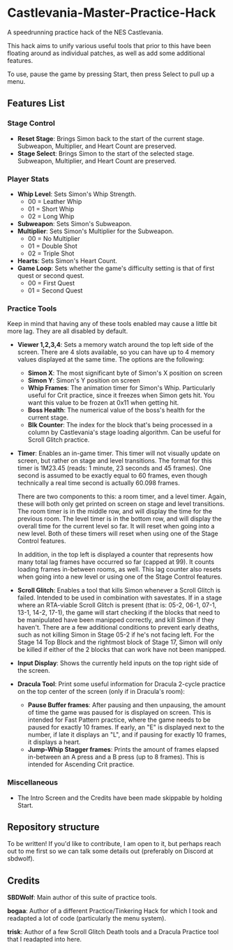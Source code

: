 # Castlevania-Master-Practice-Hack
A speedrunning practice hack of the NES Castlevania.

This hack aims to unify various useful tools that prior to this have been floating around as individual patches, as well as add some additional features.

To use, pause the game by pressing Start, then press Select to pull up a menu.

## Features List

### Stage Control
- **Reset Stage**: Brings Simon back to the start of the current stage. Subweapon, Multiplier, and Heart Count are preserved.
- **Stage Select**: Brings Simon to the start of the selected stage. Subweapon, Multiplier, and Heart Count are preserved.
### Player Stats
- **Whip Level**: Sets Simon's Whip Strength.
  - 00 = Leather Whip
  - 01 = Short Whip
  - 02 = Long Whip
- **Subweapon**: Sets Simon's Subweapon.
- **Multiplier**: Sets Simon's Multiplier for the Subweapon.
  - 00 = No Multiplier
  - 01 = Double Shot
  - 02 = Triple Shot
- **Hearts**: Sets Simon's Heart Count.
- **Game Loop**: Sets whether the game's difficulty setting is that of first quest or second quest.
  - 00 = First Quest
  - 01 = Second Quest
### Practice Tools
Keep in mind that having any of these tools enabled may cause a little bit more lag. They are all disabled by default.
- **Viewer 1,2,3,4**: Sets a memory watch around the top left side of the screen. There are 4 slots available, so you can have up to 4 memory values displayed at the same time. The options are the following:
  - **Simon X**: The most significant byte of Simon's X position on screen
  - **Simon Y**: Simon's Y position on screen
  - **Whip Frames**: The animation timer for Simon's Whip. Particularly useful for Crit practice, since it freezes when Simon gets hit. You want this value to be frozen at 0x11 when getting hit.
  - **Boss Health**: The numerical value of the boss's health for the current stage.
  - **Blk Counter**: The index for the block that's being processed in a column by Castlevania's stage loading algorithm. Can be useful for Scroll Glitch practice.
- **Timer**: Enables an in-game timer.
  This timer will not visually update on screen, but rather on stage and level transitions.
  The format for this timer is 1M23.45 (reads: 1 minute, 23 seconds and 45 frames). One second is assumed to be exactly equal to 60 frames, even though technically a   real time second is actually 60.098 frames.

  There are two components to this: a room timer, and a level timer. Again, these will both only get printed on screen on stage and level transitions.
  The room timer is in the middle row, and will display the time for the previous room.
  The level timer is in the bottom row, and will display the overall time for the current level so far. It will reset when going into a new level.
  Both of these timers will reset when using one of the Stage Control features.

  In addition, in the top left is displayed a counter that represents how many total lag frames have occurred so far (capped at 99). It counts loading frames in-between rooms, as well.
  This lag counter also resets when going into a new level or using one of the Stage Control features.
- **Scroll Glitch**: Enables a tool that kills Simon whenever a Scroll Glitch is failed. Intended to be used in combination with savestates.
  If in a stage where an RTA-viable Scroll Glitch is present (that is: 05-2, 06-1, 07-1, 13-1, 14-2, 17-1), the game will start checking if the blocks that need to be manipulated have been manipped correctly, and kill Simon if they haven't.
  There are a few additional conditions to prevent early deaths, such as not killing Simon in Stage 05-2 if he's not facing left.
  For the Stage 14 Top Block and the rightmost block of Stage 17, Simon will only be killed if either of the 2 blocks that can work have not been manipped.
- **Input Display**: Shows the currently held inputs on the top right side of the screen.
- **Dracula Tool**: Print some useful information for Dracula 2-cycle practice on the top center of the screen (only if in Dracula's room):
  - **Pause Buffer frames**: After pausing and then unpausing, the amount of time the game was paused for is displayed on screen. This is intended for Fast Pattern practice, where the game needs to be paused for exactly 10 frames. If early, an "E" is displayed next to the number, if late it displays an "L", and if pausing for exactly 10 frames, it displays a heart.
  - **Jump-Whip Stagger frames**: Prints the amount of frames elapsed in-between an A press and a B press (up to 8 frames). This is intended for Ascending Crit practice.
  
### Miscellaneous
  - The Intro Screen and the Credits have been made skippable by holding Start.

## Repository structure
To be written! If you'd like to contribute, I am open to it, but perhaps reach out to me first so we can talk some details out (preferably on Discord at sbdwolf).

## Credits
**SBDWolf**: Main author of this suite of practice tools.

**bogaa**: Author of a different Practice/Tinkering Hack for which I took and readapted a lot of code (particularly the menu system).

**trisk**: Author of a few Scroll Glitch Death tools and a Dracula Practice tool that I readapted into here.
